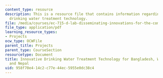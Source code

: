 ```yaml
---
content_type: resource
description: This is a resource file that contains information regarding innovative
  drinking water treatment technology.
file: /media/courses/ec-715-d-lab-disseminating-innovations-for-the-common-good-spring-2007/958f70e414c2c77e44ec5955e0dc38c4_MITEC_715S07_arsenic.pdf
file_type: application/pdf
learning_resource_types:
- Projects
ocw_type: OCWFile
parent_title: Projects
parent_type: CourseSection
resourcetype: Document
title: Innovative Drinking Water Treatment Technology for Bangladesh, West Bengal,
  and Nepal
uid: 958f70e4-14c2-c77e-44ec-5955e0dc38c4
---
```

